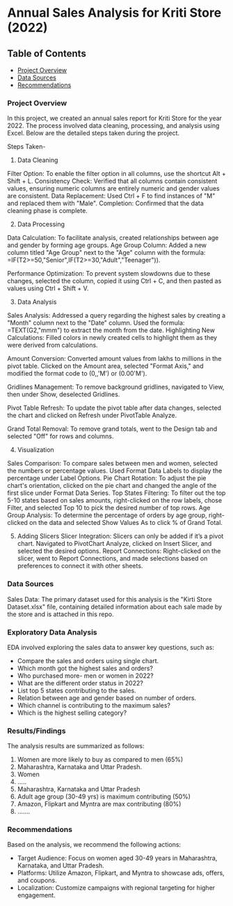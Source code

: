 # Annual Sales Analysis for Kriti Store (2022)

## Table of Contents

- [Project Overview](#project-overview)
- [Data Sources](#data-sources)
- [Recommendations](#recommendations)

### Project Overview

In this project, we created an annual sales report for Kriti Store for the year 2022. The process involved data cleaning, processing, and analysis using Excel. Below are the detailed steps taken during the project.

Steps Taken-

1. Data Cleaning

Filter Option: To enable the filter option in all columns, use the shortcut Alt + Shift + L.
Consistency Check: Verified that all columns contain consistent values, ensuring numeric columns are entirely numeric and gender values are consistent.
Data Replacement: Used Ctrl + F to find instances of "M" and replaced them with "Male".
Completion: Confirmed that the data cleaning phase is complete.

2. Data Processing

Data Calculation: To facilitate analysis, created relationships between age and gender by forming age groups.
Age Group Column: Added a new column titled "Age Group" next to the "Age" column with the formula:
=IF(T2>=50,"Senior",IF(T2>=30,"Adult","Teenager")).

Performance Optimization: To prevent system slowdowns due to these changes, selected the column, copied it using Ctrl + C, and then pasted as values using Ctrl + Shift + V.

3. Data Analysis

Sales Analysis: Addressed a query regarding the highest sales by creating a "Month" column next to the "Date" column. Used the formula:
=TEXT(G2,"mmm") to extract the month from the date.
Highlighting New Calculations: Filled colors in newly created cells to highlight them as they were derived from calculations.

Amount Conversion: Converted amount values from lakhs to millions in the pivot table. Clicked on the Amount area, selected "Format Axis," and modified the format code to (0,,'M') or (0.00'M').

Gridlines Management: To remove background gridlines, navigated to View, then under Show, deselected Gridlines.

Pivot Table Refresh: To update the pivot table after data changes, selected the chart and clicked on Refresh under PivotTable Analyze.

Grand Total Removal: To remove grand totals, went to the Design tab and selected "Off" for rows and columns.

4. Visualization

Sales Comparison: To compare sales between men and women, selected the numbers or percentage values. Used Format Data Labels to display the percentage under Label Options.
Pie Chart Rotation: To adjust the pie chart's orientation, clicked on the pie chart and changed the angle of the first slice under Format Data Series.
Top States Filtering: To filter out the top 5-10 states based on sales amounts, right-clicked on the row labels, chose Filter, and selected Top 10 to pick the desired number of top rows.
Age Group Analysis: To determine the percentage of orders by age group, right-clicked on the data and selected Show Values As to click % of Grand Total.

5. Adding Slicers
Slicer Integration: Slicers can only be added if it’s a pivot chart. Navigated to PivotChart Analyze, clicked on Insert Slicer, and selected the desired options.
Report Connections: Right-clicked on the slicer, went to Report Connections, and made selections based on preferences to connect it with other sheets.


### Data Sources

Sales Data: The primary dataset used for this analysis is the "Kirti Store Dataset.xlsx" file, containing detailed information about each sale made by the store and is attached in this repo.

### Exploratory Data Analysis

EDA involved exploring the sales data to answer key questions, such as:

- Compare the sales and orders using single chart.
- Which month got the highest sales and orders?
- Who purchased more- men or women in 2022?
- What are the different order status in 2022?
- List top 5 states contributing to the sales.
- Relation between age and gender based on number of orders.
- Which channel is contributing to the maximum sales?
- Which is the highest selling category?

### Results/Findings

The analysis results are summarized as follows:
1. Women are more likely to buy as compared to men (65%)
2. Maharashtra, Karnataka and Uttar Pradesh.
3. Women
4. .....
5. Maharashtra, Karnataka and Uttar Pradesh
6. Adult age group (30-49 yrs) is maximum contributing (50%)
7. Amazon, Flipkart and Myntra are max contributing (80%)
8. .......


### Recommendations

Based on the analysis, we recommend the following actions:
- Target Audience: Focus on women aged 30-49 years in Maharashtra, Karnataka, and Uttar Pradesh.
- Platforms: Utilize Amazon, Flipkart, and Myntra to showcase ads, offers, and coupons.
- Localization: Customize campaigns with regional targeting for higher engagement.
